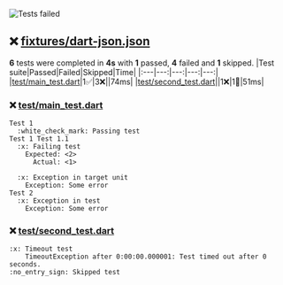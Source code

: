 ![Tests failed](https://img.shields.io/badge/tests-1%20passed%2C%204%20failed%2C%201%20skipped-critical)
## :x: <a id="user-content-r0" href="#r0">fixtures/dart-json.json</a>
**6** tests were completed in **4s** with **1** passed, **4** failed and **1** skipped.
|Test suite|Passed|Failed|Skipped|Time|
|:---|---:|---:|---:|---:|
|[test/main_test.dart](#r0s0)|1:white_check_mark:|3:x:||74ms|
|[test/second_test.dart](#r0s1)||1:x:|1:no_entry_sign:|51ms|
### :x: <a id="user-content-r0s0" href="#r0s0">test/main_test.dart</a>
```
Test 1
  :white_check_mark: Passing test
Test 1 Test 1.1
  :x: Failing test
	Expected: <2>
	  Actual: <1>
	
  :x: Exception in target unit
	Exception: Some error
Test 2
  :x: Exception in test
	Exception: Some error
```
### :x: <a id="user-content-r0s1" href="#r0s1">test/second_test.dart</a>
```
:x: Timeout test
	TimeoutException after 0:00:00.000001: Test timed out after 0 seconds.
:no_entry_sign: Skipped test
```